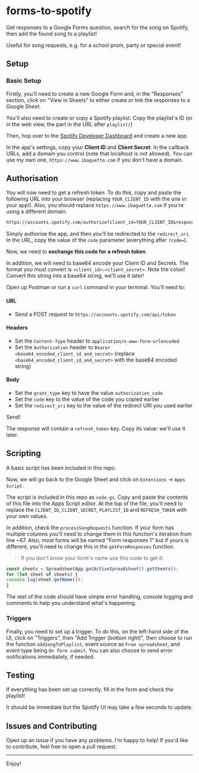# forms-to-spotify

Get responses to a Google Forms question, search for the song on Spotify, then add the found song to a playlist!

Useful for song requests, e.g. for a school prom, party or special event! 

## Setup

### Basic Setup

Firstly, you'll need to create a new Google Form and, in the "Responses" section, click on "View in Sheets" to either create or link the responses to a Google Sheet.

You'll also need to create or copy a Spotify playlist. Copy the playlist's ID (or in the web view, the part in the URL after `playlist/`)

Then, hop over to the [Spotify Developer Dashboard](https://developer.spotify.com/dashboard) and create a new app. 

In the app's settings, copy your **Client ID** and **Client Secret**. In the callback URLs, add a domain you control (note that localhost is not allowed). You can use my own one, `https://www.ibaguette.com` if you don't have a domain.


## Authorisation

You will now need to get a refresh token. To do this, copy and paste the following URL into your browser (replacing `YOUR_CLIENT_ID` with the one in your app!). Also, you should replace `https://www.ibaguette.com` if you're using a different domain. 

```txt
https://accounts.spotify.com/authorize?client_id=YOUR_CLIENT_ID&response_type=code&redirect_uri=https://www.ibaguette.com&scope=playlist-modify-private%20playlist-modify-public
```

Simply authorise the app, and then you'll be redirected to the `redirect_uri`. In the URL, copy the value of the `code` parameter (everything after `?code=`).

Now, we need to **exchange this code for a refresh token**. 

In addition, we will need to base64 encode your Client ID and Secrets. The format you must convert is `<client_id>:<client_secret>`. Note the colon! Convert this string into a base64 string, we'll use it later!

Open up Postman or run a `curl` command in your terminal. You'll need to:

#### URL
- Send a POST request to `https://accounts.spotify.com/api/token`

#### Headers
- Set the `Content-Type` header to `application/x-www-form-urlencoded`
- Set the `Authorization` header to `Bearer <base64_encoded_client_id_and_secret>` (replace `<base64_encoded_client_id_and_secret>` with the base64 encoded string)

#### Body
- Set the `grant_type` key to have the value `authorization_code`
- Set the `code` key to the value of the code you copied earlier
- Set the `redirect_uri` key to the value of the redirect URI you used earlier

Send!

The response will contain a `refresh_token` key. Copy its value: we'll use it later.

## Scripting

A basic script has been included in this repo. 

Now, we will go back to the Google Sheet and click on `Extensions` -> `Apps Script`.

The script is included in this repo as `code.gs`. Copy and paste the contents of this file into the Apps Script editor. At the top of the file, you'll need to replace the `CLIENT_ID`, `CLIENT_SECRET`, `PLAYLIST_ID` and `REFRESH_TOKEN` with your own values.

In addition, check the `processSongRequests` function. If your form has multiple columns you'll need to change them in this function's iteration from line ~67. Also, most forms will be named "Form responses 1" but if yours is different, you'll need to change this in the `getFormResponses` function.

> If you don't know your form's name use this code to get it:

```javascript
const sheets = SpreadsheetApp.getActiveSpreadsheet().getSheets();
for (let sheet of sheets) {
console.log(sheet.getName());
}
```

The rest of the code should have simple error handling, console logging and comments to help you understand what's happening.

### Triggers

Finally, you need to set up a trigger. To do this, on the left-hand side of the UI, click on "Triggers", then "Add Trigger (bottom right)", then choose to run the function `addSongToPlaylist`, event source as `From spreadsheet`, and event type being `On form submit`. You can also choose to send error notifications immediately, if needed.

## Testing
If everything has been set up correctly, fill in the form and check the playlist! 

It should be immediate but the Spotify UI may take a few seconds to update.

## Issues and Contributing
Open up an issue if you have any problems. I'm happy to help! If you'd like to contribute, feel free to open a pull request.

---

Enjoy!
